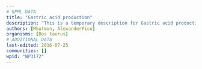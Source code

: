 ```yaml
---
# GPML DATA
title: "Gastric acid production"
description: "This is a temporary description for Gastric acid production"
authors: [Mkutmon, AlexanderPico]
organisms: [Bos taurus]
# ADDITIONAL DATA
last-edited: 2016-07-25
communities: []
wpid: "WP3172"
---
```

